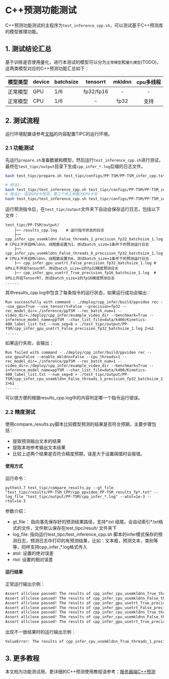 # C++预测功能测试

C++预测功能测试的主程序为`test_inference_cpp.sh`，可以测试基于C++预测库的模型推理功能。

## 1. 测试结论汇总

基于训练是否使用量化，进行本测试的模型可以分为`正常模型`和`量化模型`(TODO)，这两类模型对应的C++预测功能汇总如下：

| 模型类型 |device | batchsize | tensorrt | mkldnn | cpu多线程 |
|  ----   |  ---- |   ----   |  :----:  |   :----:   |  :----:  |
| 正常模型 | GPU | 1/6 | fp32/fp16 | - | - |
| 正常模型 | CPU | 1/6 | - | fp32 | 支持 |

## 2. 测试流程
运行环境配置请参考[文档](./install.md)的内容配置TIPC的运行环境。

### 2.1 功能测试
先运行`prepare.sh`准备数据和模型，然后运行`test_inference_cpp.sh`进行测试，最终在```test_tipc/output```目录下生成`cpp_infer_*.log`后缀的日志文件。

```bash
bash test_tipc/prepare.sh test_tipc/configs/PP-TSM/PP-TSM_infer_cpp.txt 'cpp_infer'
```
```bash
# 用法1:
bash test_tipc/test_inference_cpp.sh test_tipc/configs/PP-TSM/PP-TSM_infer_cpp.txt
# 用法2: 指定GPU卡预测，第三个传入参数为GPU卡号
bash test_tipc/test_inference_cpp.sh test_tipc/configs/PP-TSM/PP-TSM_infer_cpp.txt 1
```

运行预测指令后，在`test_tipc/output`文件夹下自动会保存运行日志，包括以下文件：

```shell
test_tipc/PP-TSM/output/
    ├── results_cpp.log    # 运行指令状态的日志
    ├── cpp_infer_cpu_usemkldnn_False_threads_1_precision_fp32_batchsize_1.log  # CPU上不开启Mkldnn，线程数设置为1，测试batch_size=1条件下的预测运行日志
    ├── cpp_infer_cpu_usemkldnn_False_threads_6_precision_fp32_batchsize_1.log  # CPU上不开启Mkldnn，线程数设置为6，测试batch_size=1条件下的预测运行日志
    ├── cpp_infer_gpu_usetrt_False_precision_fp32_batchsize_1.log # GPU上不开启TensorRT，测试batch_size=1的fp32精度预测日志
    ├── cpp_infer_gpu_usetrt_True_precision_fp16_batchsize_1.log  # GPU上开启TensorRT，测试batch_size=1的fp16精度预测日志
......
```
其中results_cpp.log中包含了每条指令的运行状态，如果运行成功会输出：

```
Run successfully with command - ./deploy/cpp_infer/build/ppvideo rec --use_gpu=True --use_tensorrt=False --precision=fp32 --rec_model_dir=./inference/ppTSM --rec_batch_num=1 --video_dir=./deploy/cpp_infer/example_video_dir --benchmark=True --inference_model_name=ppTSM --char_list_file=data/k400/Kinetics-400_label_list.txt --num_seg=8 > ./test_tipc/output/PP-TSM/cpp_infer_gpu_usetrt_False_precision_fp32_batchsize_1.log 2>&1
......
```
如果运行失败，会输出：
```
Run failed with command - ./deploy/cpp_infer/build/ppvideo rec --use_gpu=False --enable_mkldnn=False --cpu_threads=1 --rec_model_dir=./inference/ppTSM --rec_batch_num=1 --video_dir=./deploy/cpp_infer/example_video_dir --benchmark=True --inference_model_name=ppTSM --char_list_file=data/k400/Kinetics-400_label_list.txt --num_seg=8 > ./test_tipc/output/PP-TSM/cpp_infer_cpu_usemkldnn_False_threads_1_precision_fp32_batchsize_1.log 2>&1
......
```
可以很方便的根据results_cpp.log中的内容判定哪一个指令运行错误。


### 2.2 精度测试

使用compare_results.py脚本比较模型预测的结果是否符合预期，主要步骤包括：
- 提取预测输出文本的结果
- 提取本地参考输出文本结果
- 比较上述两个结果是否符合精度预期，误差大于设置阈值时会报错。

#### 使用方式
运行命令：
```shell
python3.7 test_tipc/compare_results.py --gt_file "test_tipc/results/PP-TSM_CPP/cpp_ppvideo_PP-TSM_results_fp*.txt" --log_file "test_tipc/output/PP-TSM/cpp_infer_*.log" --atol=1e-3 --rtol=1e-3
```

参数介绍：
- gt_file： 指向事先保存好的预测结果路径，支持*.txt 结尾，会自动索引*.txt格式的文件，文件默认保存在test_tipc/result/ 文件夹下
- log_file: 指向运行test_tipc/test_inference_cpp.sh 脚本的infer模式保存的预测日志，预测日志中打印的有预测结果，比如：文本框，预测文本，类别等等，同样支持cpp_infer_*.log格式传入
- atol: 设置的绝对误差
- rtol: 设置的相对误差

#### 运行结果

正常运行输出示例：
```bash
Assert allclose passed! The results of cpp_infer_cpu_usemkldnn_True_threads_1_precision_fp32_batchsize_1.log and test_tipc/results/PP-TSN_CPP/cpp_ppvideo_PP-TSN_results_fp32.txt are consistent!
Assert allclose passed! The results of cpp_infer_cpu_usemkldnn_False_threads_1_precision_fp32_batchsize_1.log and test_tipc/results/PP-TSN_CPP/cpp_ppvideo_PP-TSN_results_fp32.txt are consistent!
Assert allclose passed! The results of cpp_infer_gpu_usetrt_True_precision_fp16_batchsize_1.log and test_tipc/results/PP-TSN_CPP/cpp_ppvideo_PP-TSN_results_fp16.txt are consistent!
Assert allclose passed! The results of cpp_infer_gpu_usetrt_False_precision_fp32_batchsize_1.log and test_tipc/results/PP-TSN_CPP/cpp_ppvideo_PP-TSN_results_fp32.txt are consistent!
Assert allclose passed! The results of cpp_infer_cpu_usemkldnn_True_threads_6_precision_fp32_batchsize_1.log and test_tipc/results/PP-TSN_CPP/cpp_ppvideo_PP-TSN_results_fp32.txt are consistent!
Assert allclose passed! The results of cpp_infer_cpu_usemkldnn_False_threads_6_precision_fp32_batchsize_1.log and test_tipc/results/PP-TSN_CPP/cpp_ppvideo_PP-TSN_results_fp32.txt are consistent!
Assert allclose passed! The results of cpp_infer_gpu_usetrt_True_precision_fp32_batchsize_1.log and test_tipc/results/PP-TSN_CPP/cpp_ppvideo_PP-TSN_results_fp32.txt are consistent!
```

出现不一致结果时的运行输出示例：
```bash
ValueError: The results of cpp_infer_cpu_usemkldnn_True_threads_1_precision_fp32_batchsize_1.log and the results of test_tipc/results/PP-TSM_CPP/cpp_ppvideo_PP-TSM_results_fp32.txt are inconsistent!
```


## 3. 更多教程

本文档为功能测试用，更详细的C++预测使用教程请参考：[服务器端C++预测](../../configs/recognition/token_transformer/readme.md)  
